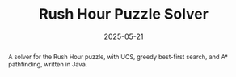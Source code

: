 ---
title:          "Rush Hour Puzzle Solver"
date:           2025-05-21
selected:       false
abstract: >-
  A solver for the Rush Hour puzzle, with UCS, greedy best-first search, and A* pathfinding, written in Java.
cover:          /assets/images/covers/image.png
links:
  Code: https://github.com/Sanesasaha/Tucil3_13523066_13523072
---
